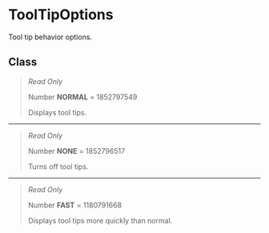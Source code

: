 # ToolTipOptions
Tool tip behavior options.

## Class
> *Read Only* 
> 
> Number **NORMAL** = 1852797549
> 
> Displays tool tips.
*** 
> *Read Only* 
> 
> Number **NONE** = 1852796517
> 
> Turns off tool tips.
*** 
> *Read Only* 
> 
> Number **FAST** = 1180791668
> 
> Displays tool tips more quickly than normal.

